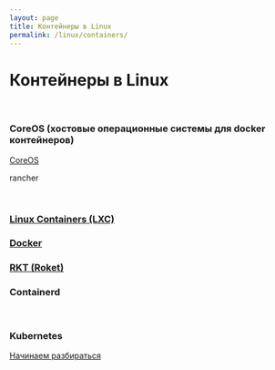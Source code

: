 ```yaml
---
layout: page
title: Контейнеры в Linux
permalink: /linux/containers/
---
```



# Контейнеры в Linux

<br/>

### CoreOS (хостовые операционные системы для docker контейнеров)

[CoreOS](/linux/containers/coreos/)

rancher


<br/>

### [Linux Containers (LXC)](/linux/containers/lxc/)

### [Docker](/linux/containers/docker/)

### [RKT (Roket)](/linux/containers/krt/)

### Containerd


<br/>

### Kubernetes

[Начинаем разбираться](/linux/containers/kubernetes/)
